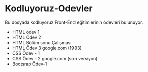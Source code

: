 # Kodluyoruz-Odevler
Bu dosyada kodluyoruz Front-End eğitimlerinin ödevleri bulunuyor. 

* HTML ödev 1
* HTML Ödev 2
* HTML Bölüm sonu Çalışması 
* HTML Ödev 3 google.com (1993)
* CSS Ödev - 1 
* CSS Ödev - 2 google.com (son versiyon)
* Bootsrap Ödev-1 